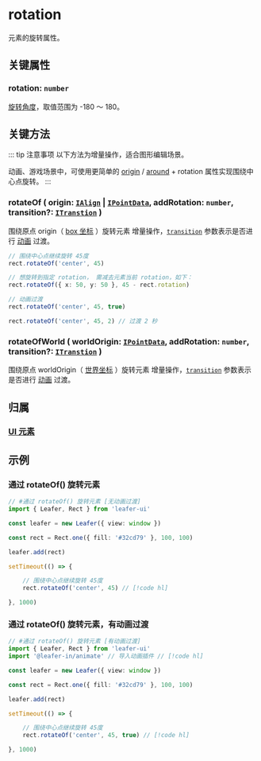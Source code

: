# rotation

元素的旋转属性。

## 关键属性

### rotation: `number`

[旋转角度](../interface/math/Math.md#rotation)，取值范围为 -180 ～ 180。

## 关键方法

::: tip 注意事项
以下方法为增量操作，适合图形编辑场景。

动画、游戏场景中，可使用更简单的 [origin](./origin.md) / [around](./around.md) + rotation 属性实现围绕中心点旋转。
:::

### rotateOf ( origin: [`IAlign`](/reference/interface/math/Math.md#ialign) | [`IPointData`](../interface/math/Math#ipointdata), addRotation: `number`, transition?: [`ITranstion`](/reference/UI/transition.md#transition-itranstion) )

围绕原点 origin（ [box 坐标](/guide/advanced/coordinate.md#box-坐标系) ）旋转元素 <badge>增量操作</badge>，[`transition`](/reference/UI/transition.md#transition-itranstion) 参数表示是否进行 [动画](/guide/plugin/animate.md) 过渡。

```ts
// 围绕中心点继续旋转 45度
rect.rotateOf('center', 45)

// 想旋转到指定 rotation， 需减去元素当前 rotation，如下：
rect.rotateOf({ x: 50, y: 50 }, 45 - rect.rotation)

// 动画过渡
rect.rotateOf('center', 45, true)

rect.rotateOf('center', 45, 2) // 过渡 2 秒
```

### rotateOfWorld ( worldOrigin: [`IPointData`](../interface/math/Math#ipointdata), addRotation: `number`, transition?: [`ITranstion`](/reference/UI/transition.md#transition-itranstion) )

围绕原点 worldOrigin（ [世界坐标](/guide/advanced/coordinate.md#world-世界坐标系) ）旋转元素 <badge>增量操作</badge>，[`transition`](/reference/UI/transition.md#transition-itranstion) 参数表示是否进行 [动画](/guide/plugin/animate.md) 过渡。

## 归属

### [UI 元素](/reference/display/UI.md)

## 示例

### 通过 rotateOf() 旋转元素

```ts
// #通过 rotateOf() 旋转元素 [无动画过渡]
import { Leafer, Rect } from 'leafer-ui'

const leafer = new Leafer({ view: window })

const rect = Rect.one({ fill: '#32cd79' }, 100, 100)

leafer.add(rect)

setTimeout(() => {

    // 围绕中心点继续旋转 45度
    rect.rotateOf('center', 45) // [!code hl]

}, 1000)
```

### 通过 rotateOf() 旋转元素，有动画过渡

```ts
// #通过 rotateOf() 旋转元素 [有动画过渡]
import { Leafer, Rect } from 'leafer-ui'
import '@leafer-in/animate' // 导入动画插件 // [!code hl] 

const leafer = new Leafer({ view: window })

const rect = Rect.one({ fill: '#32cd79' }, 100, 100)

leafer.add(rect)

setTimeout(() => {

    // 围绕中心点继续旋转 45度
    rect.rotateOf('center', 45, true) // [!code hl]

}, 1000)
```
